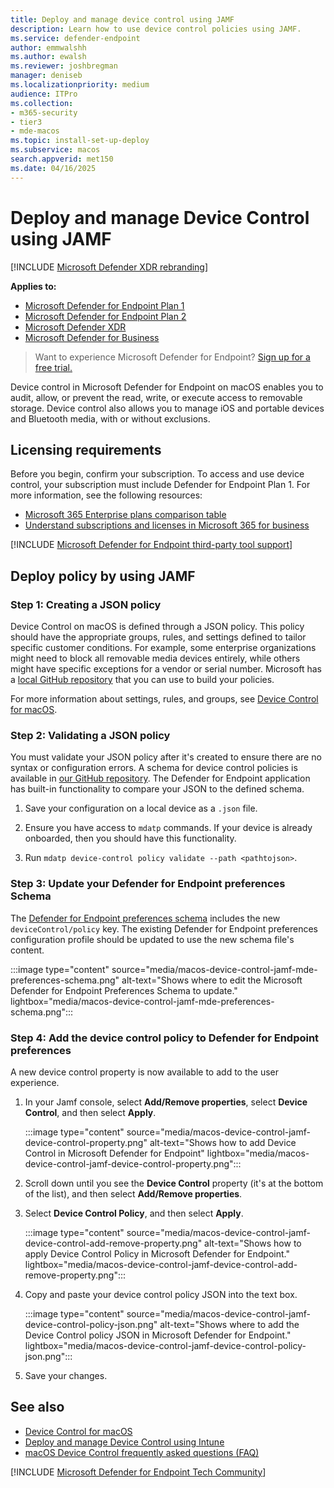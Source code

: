 ```yaml
---
title: Deploy and manage device control using JAMF 
description: Learn how to use device control policies using JAMF.
ms.service: defender-endpoint
author: emmwalshh
ms.author: ewalsh
ms.reviewer: joshbregman
manager: deniseb
ms.localizationpriority: medium
audience: ITPro
ms.collection: 
- m365-security
- tier3
- mde-macos
ms.topic: install-set-up-deploy
ms.subservice: macos
search.appverid: met150
ms.date: 04/16/2025
---
```


# Deploy and manage Device Control using JAMF

[!INCLUDE [Microsoft Defender XDR rebranding](../includes/microsoft-defender.md)]

**Applies to:**

- [Microsoft Defender for Endpoint Plan 1](microsoft-defender-endpoint.md)
- [Microsoft Defender for Endpoint Plan 2](microsoft-defender-endpoint.md)
- [Microsoft Defender XDR](/defender-xdr)
- [Microsoft Defender for Business](/defender-business)

> Want to experience Microsoft Defender for Endpoint? [Sign up for a free trial.](https://go.microsoft.com/fwlink/p/?linkid=2225630)

Device control in Microsoft Defender for Endpoint on macOS enables you to audit, allow, or prevent the read, write, or execute access to removable storage. Device control also allows you to manage iOS and portable devices and Bluetooth media, with or without exclusions.

## Licensing requirements

Before you begin, confirm your subscription. To access and use device control, your subscription must include Defender for Endpoint Plan 1. For more information, see the following resources:

- [Microsoft 365 Enterprise plans comparison table](https://go.microsoft.com/fwlink/p/?LinkID=2139145&clcid=0x409&culture=&country=us)
- [Understand subscriptions and licenses in Microsoft 365 for business](/microsoft-365/commerce/licenses/subscriptions-and-licenses)

[!INCLUDE [Microsoft Defender for Endpoint third-party tool support](../includes/support.md)]

## Deploy policy by using JAMF

### Step 1: Creating a JSON policy

Device Control on macOS is defined through a JSON policy. This policy should have the appropriate groups, rules, and settings defined to tailor specific customer conditions. For example, some enterprise organizations might need to block all removable media devices entirely, while others might have specific exceptions for a vendor or serial number. Microsoft has a [local GitHub repository](https://github.com/microsoft/mdatp-devicecontrol/tree/main/macOS/policy/samples"https://github.com/microsoft/mdatp-devicecontrol/tree/main/macos/policy/samples") that you can use to build your policies.

For more information about settings, rules, and groups, see [Device Control for macOS](mac-device-control-overview.md).

### Step 2: Validating a JSON policy

You must validate your JSON policy after it's created to ensure there are no syntax or configuration errors. A schema for device control policies is available in [our GitHub repository](https://github.com/microsoft/mdatp-devicecontrol/blob/main/macOS/policy/device_control_policy_schema.json). The Defender for Endpoint application has built-in functionality to compare your JSON to the defined schema. 

1. Save your configuration on a local device as a `.json` file.

2. Ensure you have access to `mdatp` commands. If your device is already onboarded, then you should have this functionality.

3. Run `mdatp device-control policy validate --path <pathtojson>`.

### Step 3: Update your Defender for Endpoint preferences Schema

The [Defender for Endpoint preferences schema](https://github.com/microsoft/mdatp-xplat/blob/master/macos/schema/schema.json) includes the new `deviceControl/policy` key. The existing Defender for Endpoint preferences configuration profile should be updated to use the new schema file's content.

:::image type="content" source="media/macos-device-control-jamf-mde-preferences-schema.png" alt-text="Shows where to edit the Microsoft Defender for Endpoint Preferences Schema to update." lightbox="media/macos-device-control-jamf-mde-preferences-schema.png":::

### Step 4: Add the device control policy to Defender for Endpoint preferences

A new device control property is now available to add to the user experience.  

1. In your Jamf console, select **Add/Remove properties**, select **Device Control**, and then select **Apply**.

    :::image type="content" source="media/macos-device-control-jamf-device-control-property.png" alt-text="Shows how to add Device Control in Microsoft Defender for Endpoint" lightbox="media/macos-device-control-jamf-device-control-property.png":::

2. Scroll down until you see the **Device Control** property (it's at the bottom of the list), and then select **Add/Remove properties**.

3. Select **Device Control Policy**, and then select **Apply**.  

    :::image type="content" source="media/macos-device-control-jamf-device-control-add-remove-property.png" alt-text="Shows how to apply Device Control Policy in Microsoft Defender for Endpoint." lightbox="media/macos-device-control-jamf-device-control-add-remove-property.png":::

4. Copy and paste your device control policy JSON into the text box.

    :::image type="content" source="media/macos-device-control-jamf-device-control-policy-json.png" alt-text="Shows where to add the Device Control policy JSON in Microsoft Defender for Endpoint." lightbox="media/macos-device-control-jamf-device-control-policy-json.png":::

5. Save your changes.

## See also

- [Device Control for macOS](mac-device-control-overview.md)
- [Deploy and manage Device Control using Intune](mac-device-control-intune.md)
- [macOS Device Control frequently asked questions (FAQ)](mac-device-control-faq.md)

[!INCLUDE [Microsoft Defender for Endpoint Tech Community](../includes/defender-mde-techcommunity.md)]
